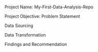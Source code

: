 Project Name: My-First-Data-Analysis-Repo

Project Objective: Problem Statement

Data Sourcing

Data Transformation

Findings and Recommendation
